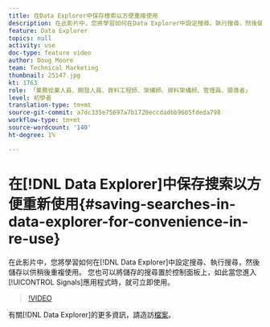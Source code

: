 ```yaml
---
title: 在Data Explorer中保存搜索以方便重複使用
description: 在此影片中，您將學習如何在Data Explorer中設定搜尋、執行搜尋，然後儲存以供稍後重新使用。 您也可以將儲存的搜尋置於控制面板上，如此當您進入Signals應用程式時，就可立即使用。
feature: Data Explorer
topics: null
activity: use
doc-type: feature video
author: Doug Moore
team: Technical Marketing
thumbnail: 25147.jpg
kt: 1763
role: 「業務從業人員、開發人員、資料工程師、架構師、資料架構師、管理員、領導者」
level: 初學者
translation-type: tm+mt
source-git-commit: a7dc335e75697a7b1720eccdadbb9605fdeda798
workflow-type: tm+mt
source-wordcount: '140'
ht-degree: 1%

---
```



# 在[!DNL Data Explorer]中保存搜索以方便重新使用{#saving-searches-in-data-explorer-for-convenience-in-re-use}

在此影片中，您將學習如何在[!DNL Data Explorer]中設定搜尋、執行搜尋，然後儲存以供稍後重複使用。 您也可以將儲存的搜尋置於控制面板上，如此當您進入[!UICONTROL Signals]應用程式時，就可立即使用。

>[!VIDEO](https://video.tv.adobe.com/v/25147/?quality=12)

有關[!DNL Data Explorer]的更多資訊，請造訪[檔案](https://experiencecloud.adobe.com/resources/help/en_US/aam/data-explorer.html)。